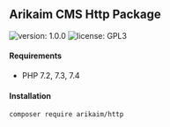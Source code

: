 ## Arikaim CMS Http Package
![version: 1.0.0](https://img.shields.io/github/release/arikaim/http.svg)
![license: GPL3](https://img.shields.io/badge/License-GPLv3-blue.svg)

    
     
#### Requirements 
  * PHP 7.2, 7.3, 7.4


#### Installation

```sh
composer require arikaim/http
```
